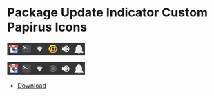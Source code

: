 # Package Update Indicator Custom Papirus Icons

![Icon Befero](https://raw.githubusercontent.com/alannssantos/custom-pack/main/.after.png "Icon Before")

![Icon After](https://raw.githubusercontent.com/alannssantos/custom-pack/main/.before.png "Icon After")
* [Download](https://github.com/alannssantos/custom-pack/raw/main/package-update-indicator-custom-papirus_7-1_amd64.deb)
